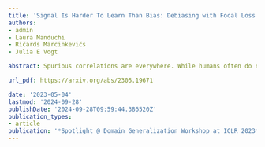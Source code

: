 ```yaml
---
title: 'Signal Is Harder To Learn Than Bias: Debiasing with Focal Loss'
authors:
- admin
- Laura Manduchi
- Ričards Marcinkevičs
- Julia E Vogt

abstract: Spurious correlations are everywhere. While humans often do not perceive them, neural networks are notorious for learning unwanted associations, also known as biases, instead of the underlying decision rule. As a result, practitioners are often unaware of the biased decision-making of their classifiers. Such a biased model based on spurious correlations might not generalize to unobserved data, leading to unintended, adverse consequences. We propose Signal is Harder (SiH), a variational-autoencoder-based method that simultaneously trains a biased and unbiased classifier using a novel, disentangling reweighting scheme inspired by the focal loss. Using the unbiased classifier, SiH matches or improves upon the performance of state-of-the-art debiasing methods. To improve the interpretability of our technique, we propose a perturbation scheme in the latent space for visualizing the bias that helps practitioners become aware of the sources of spurious correlations.

url_pdf: https://arxiv.org/abs/2305.19671

date: '2023-05-04'
lastmod: '2024-09-28'
publishDate: '2024-09-28T09:59:44.386520Z'
publication_types:
- article
publication: '*Spotlight @ Domain Generalization Workshop at ICLR 2023*'
---
```

